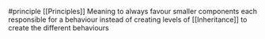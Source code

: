 #principle
[[Principles]]
Meaning to always favour smaller components each responsible for a behaviour instead of creating levels of [[Inheritance]] to create the different behaviours